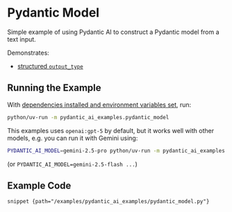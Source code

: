 # Pydantic Model

Simple example of using Pydantic AI to construct a Pydantic model from a text input.

Demonstrates:

- [structured `output_type`](../output.md#structured-output)

## Running the Example

With [dependencies installed and environment variables set](./setup.md#usage), run:

```bash
python/uv-run -m pydantic_ai_examples.pydantic_model
```

This examples uses `openai:gpt-5` by default, but it works well with other models, e.g. you can run it
with Gemini using:

```bash
PYDANTIC_AI_MODEL=gemini-2.5-pro python/uv-run -m pydantic_ai_examples.pydantic_model
```

(or `PYDANTIC_AI_MODEL=gemini-2.5-flash ...`)

## Example Code

```snippet {path="/examples/pydantic_ai_examples/pydantic_model.py"}```
